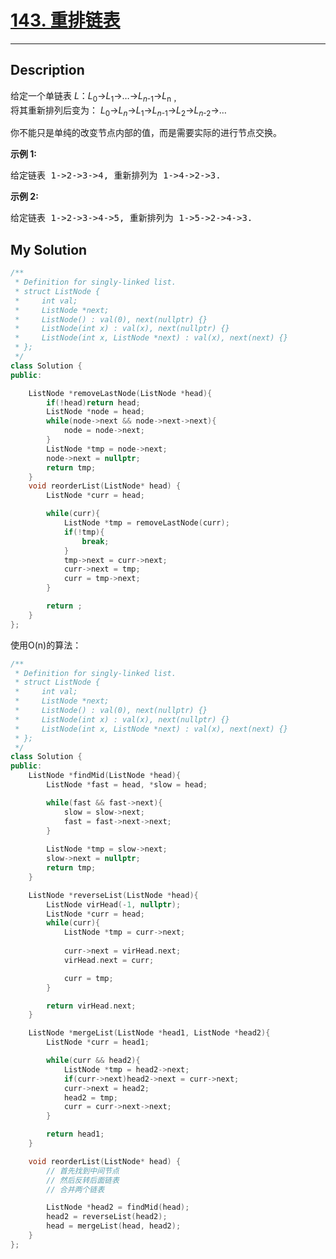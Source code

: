 # [143. 重排链表](https://leetcode-cn.com/problems/reorder-list/)

---

## Description

<section>
<p>给定一个单链表&nbsp;<em>L</em>：<em>L</em><sub>0</sub>→<em>L</em><sub>1</sub>→…→<em>L</em><sub><em>n</em>-1</sub>→<em>L</em><sub>n ，</sub><br>
将其重新排列后变为： <em>L</em><sub>0</sub>→<em>L</em><sub><em>n</em></sub>→<em>L</em><sub>1</sub>→<em>L</em><sub><em>n</em>-1</sub>→<em>L</em><sub>2</sub>→<em>L</em><sub><em>n</em>-2</sub>→…</p>
<p>你不能只是单纯的改变节点内部的值，而是需要实际的进行节点交换。</p>
<p><strong>示例&nbsp;1:</strong></p>
<pre>给定链表 1-&gt;2-&gt;3-&gt;4, 重新排列为 1-&gt;4-&gt;2-&gt;3.</pre>
<p><strong>示例 2:</strong></p>
<pre>给定链表 1-&gt;2-&gt;3-&gt;4-&gt;5, 重新排列为 1-&gt;5-&gt;2-&gt;4-&gt;3.</pre>
</section>


## My Solution

```cpp
/**
 * Definition for singly-linked list.
 * struct ListNode {
 *     int val;
 *     ListNode *next;
 *     ListNode() : val(0), next(nullptr) {}
 *     ListNode(int x) : val(x), next(nullptr) {}
 *     ListNode(int x, ListNode *next) : val(x), next(next) {}
 * };
 */
class Solution {
public:

    ListNode *removeLastNode(ListNode *head){
        if(!head)return head;
        ListNode *node = head;
        while(node->next && node->next->next){
            node = node->next;
        }
        ListNode *tmp = node->next;
        node->next = nullptr;
        return tmp;
    }
    void reorderList(ListNode* head) {
        ListNode *curr = head;

        while(curr){
            ListNode *tmp = removeLastNode(curr);
            if(!tmp){
                break;
            }
            tmp->next = curr->next;
            curr->next = tmp;
            curr = tmp->next;
        }

        return ;
    }
};
```

使用O(n)的算法：

```cpp
/**
 * Definition for singly-linked list.
 * struct ListNode {
 *     int val;
 *     ListNode *next;
 *     ListNode() : val(0), next(nullptr) {}
 *     ListNode(int x) : val(x), next(nullptr) {}
 *     ListNode(int x, ListNode *next) : val(x), next(next) {}
 * };
 */
class Solution {
public:
    ListNode *findMid(ListNode *head){
        ListNode *fast = head, *slow = head;

        while(fast && fast->next){
            slow = slow->next;
            fast = fast->next->next;
        }
        
        ListNode *tmp = slow->next;
        slow->next = nullptr;
        return tmp;
    }

    ListNode *reverseList(ListNode *head){
        ListNode virHead(-1, nullptr);
        ListNode *curr = head;
        while(curr){
            ListNode *tmp = curr->next;
            
            curr->next = virHead.next;
            virHead.next = curr;

            curr = tmp;
        }

        return virHead.next;
    }

    ListNode *mergeList(ListNode *head1, ListNode *head2){
        ListNode *curr = head1;

        while(curr && head2){
            ListNode *tmp = head2->next;
            if(curr->next)head2->next = curr->next;
            curr->next = head2;
            head2 = tmp;
            curr = curr->next->next;
        }

        return head1;
    }

    void reorderList(ListNode* head) {
        // 首先找到中间节点
        // 然后反转后面链表
        // 合并两个链表

        ListNode *head2 = findMid(head);
        head2 = reverseList(head2);
        head = mergeList(head, head2);
    }
};
```

